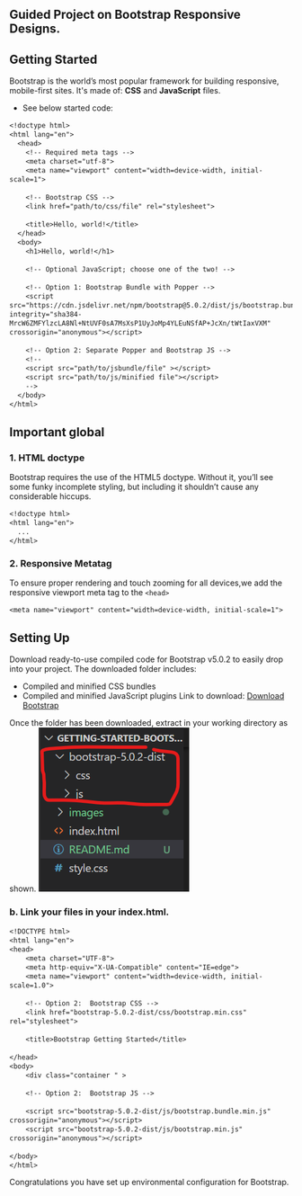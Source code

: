 ## Guided Project on Bootstrap Responsive Designs.
## Getting Started
Bootstrap is the world’s most popular framework for building responsive, mobile-first sites. 
It's made of: <b>CSS</b> and <b>JavaScript</b> files. 
- See below started code:
```
<!doctype html>
<html lang="en">
  <head>
    <!-- Required meta tags -->
    <meta charset="utf-8">
    <meta name="viewport" content="width=device-width, initial-scale=1">

    <!-- Bootstrap CSS -->
    <link href="path/to/css/file" rel="stylesheet">

    <title>Hello, world!</title>
  </head>
  <body>
    <h1>Hello, world!</h1>

    <!-- Optional JavaScript; choose one of the two! -->

    <!-- Option 1: Bootstrap Bundle with Popper -->
    <script src="https://cdn.jsdelivr.net/npm/bootstrap@5.0.2/dist/js/bootstrap.bundle.min.js" integrity="sha384-MrcW6ZMFYlzcLA8Nl+NtUVF0sA7MsXsP1UyJoMp4YLEuNSfAP+JcXn/tWtIaxVXM" crossorigin="anonymous"></script>

    <!-- Option 2: Separate Popper and Bootstrap JS -->
    <!--
    <script src="path/to/jsbundle/file" ></script>
    <script src="path/to/js/minified file"></script>
    -->
  </body>
</html>

```
## Important global
### 1. HTML doctype
Bootstrap requires the use of the HTML5 doctype. Without it, you’ll see some funky incomplete styling, but including it shouldn’t cause any considerable hiccups.

```
<!doctype html>
<html lang="en">
  ...
</html>
```
### 2. Responsive Metatag
To ensure proper rendering and touch zooming for all devices,we add the responsive viewport meta tag to the `<head>`

```
<meta name="viewport" content="width=device-width, initial-scale=1">
```
## Setting Up
Download ready-to-use compiled code for Bootstrap v5.0.2 to easily drop into your project. The downloaded folder includes:

- Compiled and minified CSS bundles
- Compiled and minified JavaScript plugins
Link to download: [Download Bootstrap](https://github.com/twbs/bootstrap/releases/download/v5.0.2/bootstrap-5.0.2-dist.zip)

Once the folder has been downloaded, extract in your working directory as shown.
![](images/screen-1.png)

### b. Link your files in your index.html.

```
<!DOCTYPE html>
<html lang="en">
<head>
    <meta charset="UTF-8">
    <meta http-equiv="X-UA-Compatible" content="IE=edge">
    <meta name="viewport" content="width=device-width, initial-scale=1.0">
    
    <!-- Option 2:  Bootstrap CSS -->
    <link href="bootstrap-5.0.2-dist/css/bootstrap.min.css" rel="stylesheet">

    <title>Bootstrap Getting Started</title>

</head>
<body>
    <div class="container " >
      
    <!-- Option 2:  Bootstrap JS -->
    
    <script src="bootstrap-5.0.2-dist/js/bootstrap.bundle.min.js" crossorigin="anonymous"></script>
    <script src="bootstrap-5.0.2-dist/js/bootstrap.min.js" crossorigin="anonymous"></script>
   
</body>
</html>

```

Congratulations you have set up environmental configuration for Bootstrap.
